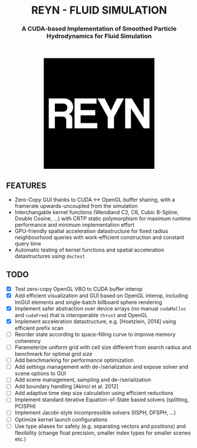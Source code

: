 <h1 align="center">REYN - FLUID SIMULATION</h1>
<h3 align="center">A CUDA-based Implementation of Smoothed Particle Hydrodynamics for Fluid Simulation</h3>

<p align=center style="margin-top:50px;">
    <img src="./res/icon.png" width=300 height = 300/>
</p>

## FEATURES
- Zero-Copy GUI thanks to CUDA <-> OpenGL buffer sharing, with a framerate upwards-uncoupled from the simulation
- Interchangable kernel functions (Wendland C2, C6, Cubic B-Spline, Double Cosine, ...) with CRTP static polymorphism for maximum runtime performance and minimum implementation effort
- GPU-friendly spatial acceleration datastructure for fixed radius neighbourhood queries with work-efficient construction and constant query time
- Automatic testing of kernel functions and spatial acceleration datastructures using `doctest`


## TODO
- [x] Test zero-copy OpenGL VBO to CUDA buffer interop
- [x] Add efficient visualization and GUI based on OpenGL interop, including ImGUI elements and single-batch billboard sphere rendering
- [x] Implement safer abstraction over device arrays (no manual `cudaMalloc` and `cudaFree`) that is interoperable `thrust` and OpenGL
- [x] Implement acceleration datastructure, e.g. [Hoetzlein, 2014] using efficient prefix scan
- [ ] Reorder state according to space-filling curve to improve memory coherency
- [ ] Parameterize uniform grid with cell size different from search radius and benchmark for optimal grid size
- [ ] Add benchmarking for performance optimization
- [ ] Add settings management with de-/serialization and expose solver and scene options to GUI
- [ ] Add scene management, sampling and de-/serialization
- [ ] Add boundary handling [Akinci et al. 2012]
- [ ] Add adaptive time step size calculation using efficient reductions
- [ ] Implement standard iterative Equation-of-State based solvers (splitting, PCISPH)
- [ ] Implement Jacobi-style incompressible solvers (IISPH, DFSPH, ...)
- [ ] Optimize kernel launch configurations
- [ ] Use type aliases for safety (e.g. separating vectors and positions) and flexibility (change float precision, smaller index types for smaller scenes etc.)
